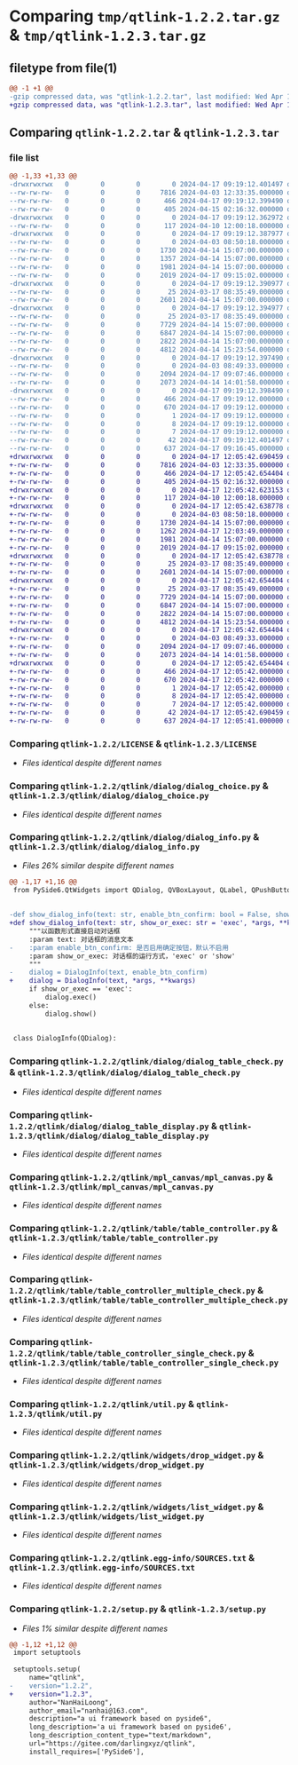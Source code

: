 # Comparing `tmp/qtlink-1.2.2.tar.gz` & `tmp/qtlink-1.2.3.tar.gz`

## filetype from file(1)

```diff
@@ -1 +1 @@
-gzip compressed data, was "qtlink-1.2.2.tar", last modified: Wed Apr 17 09:19:12 2024, max compression
+gzip compressed data, was "qtlink-1.2.3.tar", last modified: Wed Apr 17 12:05:42 2024, max compression
```

## Comparing `qtlink-1.2.2.tar` & `qtlink-1.2.3.tar`

### file list

```diff
@@ -1,33 +1,33 @@
-drwxrwxrwx   0        0        0        0 2024-04-17 09:19:12.401497 qtlink-1.2.2/
--rw-rw-rw-   0        0        0     7816 2024-04-03 12:33:35.000000 qtlink-1.2.2/LICENSE
--rw-rw-rw-   0        0        0      466 2024-04-17 09:19:12.399490 qtlink-1.2.2/PKG-INFO
--rw-rw-rw-   0        0        0      405 2024-04-15 02:16:32.000000 qtlink-1.2.2/README.md
-drwxrwxrwx   0        0        0        0 2024-04-17 09:19:12.362972 qtlink-1.2.2/qtlink/
--rw-rw-rw-   0        0        0      117 2024-04-10 12:00:18.000000 qtlink-1.2.2/qtlink/__init__.py
-drwxrwxrwx   0        0        0        0 2024-04-17 09:19:12.387977 qtlink-1.2.2/qtlink/dialog/
--rw-rw-rw-   0        0        0        0 2024-04-03 08:50:18.000000 qtlink-1.2.2/qtlink/dialog/__init__.py
--rw-rw-rw-   0        0        0     1730 2024-04-14 15:07:00.000000 qtlink-1.2.2/qtlink/dialog/dialog_choice.py
--rw-rw-rw-   0        0        0     1357 2024-04-14 15:07:00.000000 qtlink-1.2.2/qtlink/dialog/dialog_info.py
--rw-rw-rw-   0        0        0     1981 2024-04-14 15:07:00.000000 qtlink-1.2.2/qtlink/dialog/dialog_table_check.py
--rw-rw-rw-   0        0        0     2019 2024-04-17 09:15:02.000000 qtlink-1.2.2/qtlink/dialog/dialog_table_display.py
-drwxrwxrwx   0        0        0        0 2024-04-17 09:19:12.390977 qtlink-1.2.2/qtlink/mpl_canvas/
--rw-rw-rw-   0        0        0       25 2024-03-17 08:35:49.000000 qtlink-1.2.2/qtlink/mpl_canvas/__init__.py
--rw-rw-rw-   0        0        0     2601 2024-04-14 15:07:00.000000 qtlink-1.2.2/qtlink/mpl_canvas/mpl_canvas.py
-drwxrwxrwx   0        0        0        0 2024-04-17 09:19:12.394977 qtlink-1.2.2/qtlink/table/
--rw-rw-rw-   0        0        0       25 2024-03-17 08:35:49.000000 qtlink-1.2.2/qtlink/table/__init__.py
--rw-rw-rw-   0        0        0     7729 2024-04-14 15:07:00.000000 qtlink-1.2.2/qtlink/table/table_controller.py
--rw-rw-rw-   0        0        0     6847 2024-04-14 15:07:00.000000 qtlink-1.2.2/qtlink/table/table_controller_multiple_check.py
--rw-rw-rw-   0        0        0     2822 2024-04-14 15:07:00.000000 qtlink-1.2.2/qtlink/table/table_controller_single_check.py
--rw-rw-rw-   0        0        0     4812 2024-04-14 15:23:54.000000 qtlink-1.2.2/qtlink/util.py
-drwxrwxrwx   0        0        0        0 2024-04-17 09:19:12.397490 qtlink-1.2.2/qtlink/widgets/
--rw-rw-rw-   0        0        0        0 2024-04-03 08:49:33.000000 qtlink-1.2.2/qtlink/widgets/__init__.py
--rw-rw-rw-   0        0        0     2094 2024-04-17 09:07:46.000000 qtlink-1.2.2/qtlink/widgets/drop_widget.py
--rw-rw-rw-   0        0        0     2073 2024-04-14 14:01:58.000000 qtlink-1.2.2/qtlink/widgets/list_widget.py
-drwxrwxrwx   0        0        0        0 2024-04-17 09:19:12.398490 qtlink-1.2.2/qtlink.egg-info/
--rw-rw-rw-   0        0        0      466 2024-04-17 09:19:12.000000 qtlink-1.2.2/qtlink.egg-info/PKG-INFO
--rw-rw-rw-   0        0        0      670 2024-04-17 09:19:12.000000 qtlink-1.2.2/qtlink.egg-info/SOURCES.txt
--rw-rw-rw-   0        0        0        1 2024-04-17 09:19:12.000000 qtlink-1.2.2/qtlink.egg-info/dependency_links.txt
--rw-rw-rw-   0        0        0        8 2024-04-17 09:19:12.000000 qtlink-1.2.2/qtlink.egg-info/requires.txt
--rw-rw-rw-   0        0        0        7 2024-04-17 09:19:12.000000 qtlink-1.2.2/qtlink.egg-info/top_level.txt
--rw-rw-rw-   0        0        0       42 2024-04-17 09:19:12.401497 qtlink-1.2.2/setup.cfg
--rw-rw-rw-   0        0        0      637 2024-04-17 09:16:45.000000 qtlink-1.2.2/setup.py
+drwxrwxrwx   0        0        0        0 2024-04-17 12:05:42.690459 qtlink-1.2.3/
+-rw-rw-rw-   0        0        0     7816 2024-04-03 12:33:35.000000 qtlink-1.2.3/LICENSE
+-rw-rw-rw-   0        0        0      466 2024-04-17 12:05:42.654404 qtlink-1.2.3/PKG-INFO
+-rw-rw-rw-   0        0        0      405 2024-04-15 02:16:32.000000 qtlink-1.2.3/README.md
+drwxrwxrwx   0        0        0        0 2024-04-17 12:05:42.623153 qtlink-1.2.3/qtlink/
+-rw-rw-rw-   0        0        0      117 2024-04-10 12:00:18.000000 qtlink-1.2.3/qtlink/__init__.py
+drwxrwxrwx   0        0        0        0 2024-04-17 12:05:42.638778 qtlink-1.2.3/qtlink/dialog/
+-rw-rw-rw-   0        0        0        0 2024-04-03 08:50:18.000000 qtlink-1.2.3/qtlink/dialog/__init__.py
+-rw-rw-rw-   0        0        0     1730 2024-04-14 15:07:00.000000 qtlink-1.2.3/qtlink/dialog/dialog_choice.py
+-rw-rw-rw-   0        0        0     1262 2024-04-17 12:03:49.000000 qtlink-1.2.3/qtlink/dialog/dialog_info.py
+-rw-rw-rw-   0        0        0     1981 2024-04-14 15:07:00.000000 qtlink-1.2.3/qtlink/dialog/dialog_table_check.py
+-rw-rw-rw-   0        0        0     2019 2024-04-17 09:15:02.000000 qtlink-1.2.3/qtlink/dialog/dialog_table_display.py
+drwxrwxrwx   0        0        0        0 2024-04-17 12:05:42.638778 qtlink-1.2.3/qtlink/mpl_canvas/
+-rw-rw-rw-   0        0        0       25 2024-03-17 08:35:49.000000 qtlink-1.2.3/qtlink/mpl_canvas/__init__.py
+-rw-rw-rw-   0        0        0     2601 2024-04-14 15:07:00.000000 qtlink-1.2.3/qtlink/mpl_canvas/mpl_canvas.py
+drwxrwxrwx   0        0        0        0 2024-04-17 12:05:42.654404 qtlink-1.2.3/qtlink/table/
+-rw-rw-rw-   0        0        0       25 2024-03-17 08:35:49.000000 qtlink-1.2.3/qtlink/table/__init__.py
+-rw-rw-rw-   0        0        0     7729 2024-04-14 15:07:00.000000 qtlink-1.2.3/qtlink/table/table_controller.py
+-rw-rw-rw-   0        0        0     6847 2024-04-14 15:07:00.000000 qtlink-1.2.3/qtlink/table/table_controller_multiple_check.py
+-rw-rw-rw-   0        0        0     2822 2024-04-14 15:07:00.000000 qtlink-1.2.3/qtlink/table/table_controller_single_check.py
+-rw-rw-rw-   0        0        0     4812 2024-04-14 15:23:54.000000 qtlink-1.2.3/qtlink/util.py
+drwxrwxrwx   0        0        0        0 2024-04-17 12:05:42.654404 qtlink-1.2.3/qtlink/widgets/
+-rw-rw-rw-   0        0        0        0 2024-04-03 08:49:33.000000 qtlink-1.2.3/qtlink/widgets/__init__.py
+-rw-rw-rw-   0        0        0     2094 2024-04-17 09:07:46.000000 qtlink-1.2.3/qtlink/widgets/drop_widget.py
+-rw-rw-rw-   0        0        0     2073 2024-04-14 14:01:58.000000 qtlink-1.2.3/qtlink/widgets/list_widget.py
+drwxrwxrwx   0        0        0        0 2024-04-17 12:05:42.654404 qtlink-1.2.3/qtlink.egg-info/
+-rw-rw-rw-   0        0        0      466 2024-04-17 12:05:42.000000 qtlink-1.2.3/qtlink.egg-info/PKG-INFO
+-rw-rw-rw-   0        0        0      670 2024-04-17 12:05:42.000000 qtlink-1.2.3/qtlink.egg-info/SOURCES.txt
+-rw-rw-rw-   0        0        0        1 2024-04-17 12:05:42.000000 qtlink-1.2.3/qtlink.egg-info/dependency_links.txt
+-rw-rw-rw-   0        0        0        8 2024-04-17 12:05:42.000000 qtlink-1.2.3/qtlink.egg-info/requires.txt
+-rw-rw-rw-   0        0        0        7 2024-04-17 12:05:42.000000 qtlink-1.2.3/qtlink.egg-info/top_level.txt
+-rw-rw-rw-   0        0        0       42 2024-04-17 12:05:42.690459 qtlink-1.2.3/setup.cfg
+-rw-rw-rw-   0        0        0      637 2024-04-17 12:05:41.000000 qtlink-1.2.3/setup.py
```

### Comparing `qtlink-1.2.2/LICENSE` & `qtlink-1.2.3/LICENSE`

 * *Files identical despite different names*

### Comparing `qtlink-1.2.2/qtlink/dialog/dialog_choice.py` & `qtlink-1.2.3/qtlink/dialog/dialog_choice.py`

 * *Files identical despite different names*

### Comparing `qtlink-1.2.2/qtlink/dialog/dialog_info.py` & `qtlink-1.2.3/qtlink/dialog/dialog_info.py`

 * *Files 26% similar despite different names*

```diff
@@ -1,17 +1,16 @@
 from PySide6.QtWidgets import QDialog, QVBoxLayout, QLabel, QPushButton
 
 
-def show_dialog_info(text: str, enable_btn_confirm: bool = False, show_or_exec: str = 'exec'):
+def show_dialog_info(text: str, show_or_exec: str = 'exec', *args, **kwargs):
     """以函数形式直接启动对话框
     :param text: 对话框的消息文本
-    :param enable_btn_confirm: 是否启用确定按钮，默认不启用
     :param show_or_exec: 对话框的运行方式，'exec' or 'show'
     """
-    dialog = DialogInfo(text, enable_btn_confirm)
+    dialog = DialogInfo(text, *args, **kwargs)
     if show_or_exec == 'exec':
         dialog.exec()
     else:
         dialog.show()
 
 
 class DialogInfo(QDialog):
```

### Comparing `qtlink-1.2.2/qtlink/dialog/dialog_table_check.py` & `qtlink-1.2.3/qtlink/dialog/dialog_table_check.py`

 * *Files identical despite different names*

### Comparing `qtlink-1.2.2/qtlink/dialog/dialog_table_display.py` & `qtlink-1.2.3/qtlink/dialog/dialog_table_display.py`

 * *Files identical despite different names*

### Comparing `qtlink-1.2.2/qtlink/mpl_canvas/mpl_canvas.py` & `qtlink-1.2.3/qtlink/mpl_canvas/mpl_canvas.py`

 * *Files identical despite different names*

### Comparing `qtlink-1.2.2/qtlink/table/table_controller.py` & `qtlink-1.2.3/qtlink/table/table_controller.py`

 * *Files identical despite different names*

### Comparing `qtlink-1.2.2/qtlink/table/table_controller_multiple_check.py` & `qtlink-1.2.3/qtlink/table/table_controller_multiple_check.py`

 * *Files identical despite different names*

### Comparing `qtlink-1.2.2/qtlink/table/table_controller_single_check.py` & `qtlink-1.2.3/qtlink/table/table_controller_single_check.py`

 * *Files identical despite different names*

### Comparing `qtlink-1.2.2/qtlink/util.py` & `qtlink-1.2.3/qtlink/util.py`

 * *Files identical despite different names*

### Comparing `qtlink-1.2.2/qtlink/widgets/drop_widget.py` & `qtlink-1.2.3/qtlink/widgets/drop_widget.py`

 * *Files identical despite different names*

### Comparing `qtlink-1.2.2/qtlink/widgets/list_widget.py` & `qtlink-1.2.3/qtlink/widgets/list_widget.py`

 * *Files identical despite different names*

### Comparing `qtlink-1.2.2/qtlink.egg-info/SOURCES.txt` & `qtlink-1.2.3/qtlink.egg-info/SOURCES.txt`

 * *Files identical despite different names*

### Comparing `qtlink-1.2.2/setup.py` & `qtlink-1.2.3/setup.py`

 * *Files 1% similar despite different names*

```diff
@@ -1,12 +1,12 @@
 import setuptools
 
 setuptools.setup(
     name="qtlink",
-    version="1.2.2",
+    version="1.2.3",
     author="NanHaiLoong",
     author_email="nanhai@163.com",
     description="a ui framework based on pyside6",
     long_description='a ui framework based on pyside6',
     long_description_content_type="text/markdown",
     url="https://gitee.com/darlingxyz/qtlink",
     install_requires=['PySide6'],
```

